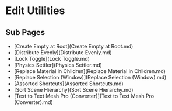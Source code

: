 # Edit Utilities

## Sub Pages

- [Create Empty at Root](Create Empty at Root.md) 
-  [Distribute Evenly](Distribute Evenly.md) 
-  [Lock Toggle](Lock Toggle.md) 
-  [Physics Settler](Physics Settler.md) 
- [Replace Material in Children](Replace Material in Children.md) 
-  [Replace Selection (Window)](Replace Selection (Window).md) 
-  [Assorted Shortcuts](Assorted Shortcuts.md) 
-  [Sort Scene Hierarchy](Sort Scene Hierarchy.md) 
-  [Text to Text Mesh Pro (Converter)](Text to Text Mesh Pro (Converter).md) 

